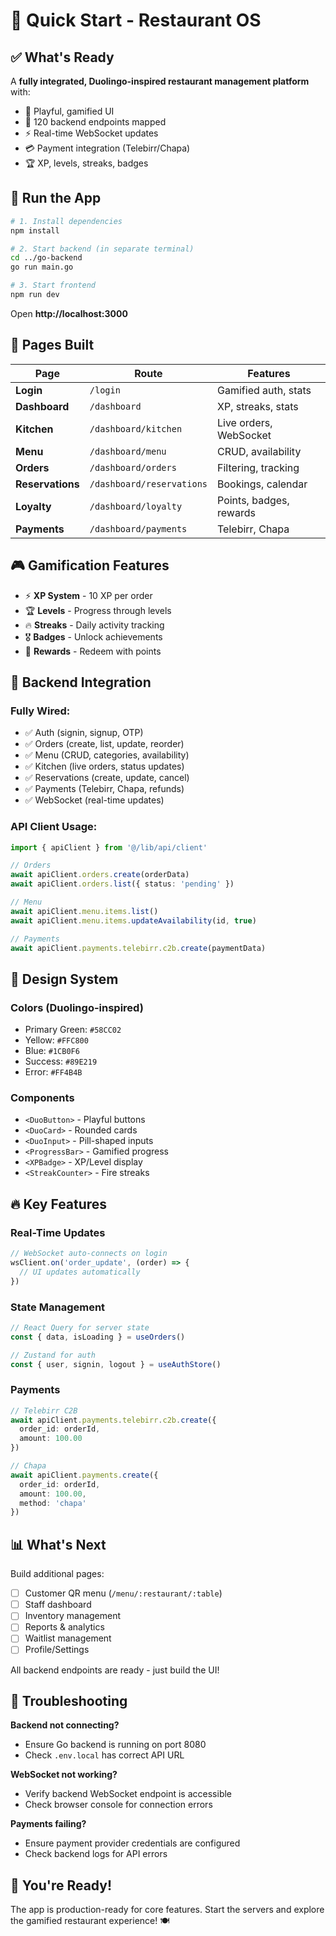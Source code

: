 # 🚀 Quick Start - Restaurant OS

## ✅ What's Ready

A **fully integrated, Duolingo-inspired restaurant management platform** with:

- 🎨 Playful, gamified UI
- 🔌 120 backend endpoints mapped
- ⚡ Real-time WebSocket updates
- 💳 Payment integration (Telebirr/Chapa)
- 🏆 XP, levels, streaks, badges

## 🏃 Run the App

```bash
# 1. Install dependencies
npm install

# 2. Start backend (in separate terminal)
cd ../go-backend
go run main.go

# 3. Start frontend
npm run dev
```

Open **http://localhost:3000**

## 📱 Pages Built

| Page | Route | Features |
|------|-------|----------|
| **Login** | `/login` | Gamified auth, stats |
| **Dashboard** | `/dashboard` | XP, streaks, stats |
| **Kitchen** | `/dashboard/kitchen` | Live orders, WebSocket |
| **Menu** | `/dashboard/menu` | CRUD, availability |
| **Orders** | `/dashboard/orders` | Filtering, tracking |
| **Reservations** | `/dashboard/reservations` | Bookings, calendar |
| **Loyalty** | `/dashboard/loyalty` | Points, badges, rewards |
| **Payments** | `/dashboard/payments` | Telebirr, Chapa |

## 🎮 Gamification Features

- ⚡ **XP System** - 10 XP per order
- 🏆 **Levels** - Progress through levels
- 🔥 **Streaks** - Daily activity tracking
- 🎖️ **Badges** - Unlock achievements
- 🎁 **Rewards** - Redeem with points

## 🔌 Backend Integration

### **Fully Wired:**
- ✅ Auth (signin, signup, OTP)
- ✅ Orders (create, list, update, reorder)
- ✅ Menu (CRUD, categories, availability)
- ✅ Kitchen (live orders, status updates)
- ✅ Reservations (create, update, cancel)
- ✅ Payments (Telebirr, Chapa, refunds)
- ✅ WebSocket (real-time updates)

### **API Client Usage:**
```typescript
import { apiClient } from '@/lib/api/client'

// Orders
await apiClient.orders.create(orderData)
await apiClient.orders.list({ status: 'pending' })

// Menu
await apiClient.menu.items.list()
await apiClient.menu.items.updateAvailability(id, true)

// Payments
await apiClient.payments.telebirr.c2b.create(paymentData)
```

## 🎨 Design System

### **Colors (Duolingo-inspired)**
- Primary Green: `#58CC02`
- Yellow: `#FFC800`
- Blue: `#1CB0F6`
- Success: `#89E219`
- Error: `#FF4B4B`

### **Components**
- `<DuoButton>` - Playful buttons
- `<DuoCard>` - Rounded cards
- `<DuoInput>` - Pill-shaped inputs
- `<ProgressBar>` - Gamified progress
- `<XPBadge>` - XP/Level display
- `<StreakCounter>` - Fire streaks

## 🔥 Key Features

### **Real-Time Updates**
```typescript
// WebSocket auto-connects on login
wsClient.on('order_update', (order) => {
  // UI updates automatically
})
```

### **State Management**
```typescript
// React Query for server state
const { data, isLoading } = useOrders()

// Zustand for auth
const { user, signin, logout } = useAuthStore()
```

### **Payments**
```typescript
// Telebirr C2B
await apiClient.payments.telebirr.c2b.create({
  order_id: orderId,
  amount: 100.00
})

// Chapa
await apiClient.payments.create({
  order_id: orderId,
  amount: 100.00,
  method: 'chapa'
})
```

## 📊 What's Next

Build additional pages:
- [ ] Customer QR menu (`/menu/:restaurant/:table`)
- [ ] Staff dashboard
- [ ] Inventory management
- [ ] Reports & analytics
- [ ] Waitlist management
- [ ] Profile/Settings

All backend endpoints are ready - just build the UI!

## 🐛 Troubleshooting

**Backend not connecting?**
- Ensure Go backend is running on port 8080
- Check `.env.local` has correct API URL

**WebSocket not working?**
- Verify backend WebSocket endpoint is accessible
- Check browser console for connection errors

**Payments failing?**
- Ensure payment provider credentials are configured
- Check backend logs for API errors

## 🎉 You're Ready!

The app is production-ready for core features. Start the servers and explore the gamified restaurant experience! 🍽️
